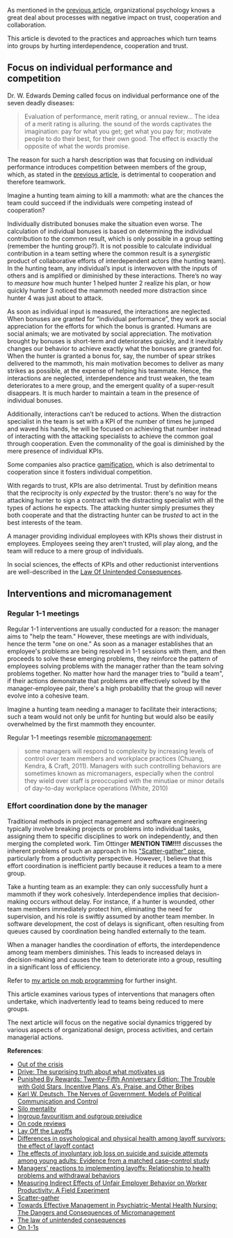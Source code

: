As mentioned in the [previous article](http://sharovatov.github.io/e/2024-01-teams-groups.html), organizational psychology knows a great deal about processes with negative impact on trust, cooperation and collaboration.

This article is devoted to the practices and approaches which turn teams into groups by hurting interdependence, cooperation and trust.

## Focus on individual performance and competition

Dr. W. Edwards Deming called focus on individual performance one of the seven deadly diseases:

> Evaluation of performance, merit rating, or annual review… The idea of a merit rating is alluring. the sound of the words captivates the imagination: pay for what you get; get what you pay for; motivate people to do their best, for their own good. The effect is exactly the opposite of what the words promise.

The reason for such a harsh description was that focusing on individual performance introduces competition between members of the group, which, as stated in the [previous article](http://sharovatov.github.io/e/2024-01-teams-groups.html), is detrimental to cooperation and therefore teamwork.

Imagine a hunting team aiming to kill a mammoth: what are the chances the team could succeed if the individuals were competing instead of cooperation?

Individually distributed bonuses make the situation even worse. The calculation of individual bonuses is based on determining the individual contribution to the common result, which is only possible in a group setting (remember the hunting group?). It is not possible to calculate individual contribution in a team setting where the common result is a _synergistic_ product of collaborative efforts of interdependent actors (the hunting team). In the hunting team, any individual’s input is interwoven with the inputs of others and is amplified or diminished by these interactions. There’s no way to _measure_ how much hunter 1 helped hunter 2 realize his plan, or how quickly hunter 3 noticed the mammoth needed more distraction since hunter 4 was just about to attack.

As soon as individual input is measured, the interactions are neglected. When bonuses are granted for “individual performance”, they work as social appreciation for the efforts for which the bonus is granted. Humans are social animals; we are motivated by social appreciation. The motivation brought by bonuses is short-term and deteriorates quickly, and it inevitably changes our behavior to achieve exactly what the bonuses are granted for. When the hunter is granted a bonus for, say, the number of spear strikes delivered to the mammoth, his main motivation becomes to deliver as many strikes as possible, at the expense of helping his teammate. Hence, the interactions are neglected, interdependence and trust weaken, the team deteriorates to a mere group, and the emergent quality of a super-result disappears. It is much harder to maintain a team in the presence of individual bonuses.

Additionally, interactions can’t be reduced to actions. When the distraction specialist in the team is set with a KPI of the number of times he jumped and waved his hands, he will be focused on achieving that number instead of interacting with the attacking specialists to achieve the common goal through cooperation. Even the commonality of the goal is diminished by the mere presence of individual KPIs.

Some companies also practice [gamification](https://sharovatov.github.io/e/2023-12-gamification.html), which is also detrimental to cooperation since it fosters individual competition.

With regards to trust, KPIs are also detrimental. Trust by definition means that the reciprocity is only _expected_ by the trustor: there's no way for the attacking hunter to sign a contract with the distracting specialist with all the types of actions he expects. The attacking hunter simply presumes they both cooperate and that the distracting hunter can be _trusted_ to act in the best interests of the team.

A manager providing individual employees with KPIs shows their distrust in employees. Employees seeing they aren't trusted, will play along, and the team will reduce to a mere group of individuals.

In social sciences, the effects of KPIs and other reductionist interventions are well-described in the [Law Of Unintended Consequences](https://www.econlib.org/library/Enc/UnintendedConsequences.html).

## Interventions and micromanagement

### Regular 1-1 meetings

Regular 1-1 interventions are usually conducted for a reason: the manager aims to "help the team." However, these meetings are with individuals, hence the term "one on one." As soon as a manager establishes that an employee's problems are being resolved in 1-1 sessions with them, and then proceeds to solve these emerging problems, they reinforce the pattern of employees solving problems with the manager rather than the team solving problems together. No matter how hard the manager tries to "build a team", if their actions demonstrate that problems are effectively solved by the manager-employee pair, there's a high probability that the group will never evolve into a cohesive team.

Imagine a hunting team needing a manager to facilitate their interactions; such a team would not only be unfit for hunting but would also be easily overwhelmed by the first mammoth they encounter.

Regular 1-1 meetings resemble [micromanagement](https://pubmed.ncbi.nlm.nih.gov/26241568/):

> some managers will respond to complexity by increasing levels of control over team members and workplace practices (Chuang, Kendra, & Craft, 2011). Managers with such controlling behaviors are sometimes known as micromanagers, especially when the control they wield over staff is preoccupied with the minutiae or minor details of day-to-day workplace operations (White, 2010)

### Effort coordination done by the manager

Traditional methods in project management and software engineering typically involve breaking projects or problems into individual tasks, assigning them to specific disciplines to work on independently, and then merging the completed work. Tim Ottinger **MENTION TIM!!!!**  discusses the inherent problems of such an approach in his ["Scatter-gather" piece](https://www.industriallogic.com/blog/scatter-gather/), particularly from a productivity perspective. However, I believe that this effort coordination is inefficient partly because it reduces a team to a mere group.

Take a hunting team as an example: they can only successfully hunt a mammoth if they work cohesively. Interdependence implies that decision-making occurs without delay. For instance, if a hunter is wounded, other team members immediately protect him, eliminating the need for supervision, and his role is swiftly assumed by another team member. In software development, the cost of delays is significant, often resulting from queues caused by coordination being handled externally to the team.

When a manager handles the coordination of efforts, the interdependence among team members diminishes. This leads to increased delays in decision-making and causes the team to deteriorate into a group, resulting in a significant loss of efficiency.

Refer to [my article on mob programming](https://qase.io/blog/mob-programming/) for further insight.

This article examines various types of interventions that managers often undertake, which inadvertently lead to teams being reduced to mere groups.

The next article will focus on the negative social dynamics triggered by various aspects of organizational design, process activities, and certain managerial actions.

**References**:
- [Out of the crisis](https://www.amazon.com/Out-Crisis-Press-Edwards-Deming-dp-0262535947/dp/0262535947/)
- [Drive: The surprising truth about what motivates us](https://www.amazon.com/Drive-Surprising-Truth-About-Motivates/dp/1594484805)
- [Punished By Rewards: Twenty-Fifth Anniversary Edition: The Trouble with Gold Stars, Incentive Plans, A's, Praise, and Other Bribes](https://www.amazon.com/Punished-Rewards-Twenty-fifth-Anniversary-Incentive-ebook/dp/B004MYFLDG/)
- [Karl W. Deutsch, The Nerves of Government. Models of Political Communication and Control](https://link.springer.com/chapter/10.1007/978-3-531-90400-9_26)
- [Silo mentality](https://www.investopedia.com/terms/s/silo-mentality.asp)
- [Ingroup favouritism and outgroup prejudice](https://opentextbc.ca/socialpsychology/chapter/ingroup-favoritism-and-prejudice/)
- [On code reviews](https://qase.io/blog/code-review-alternatives/)
- [Lay Off the Layoffs](https://www.careerusa.org/jobs/179-resources/168-career-files/158-16-must-read-articles/372-lay-off-the-layoffs.html)
- [Differences in psychological and physical health among layoff survivors: the effect of layoff contact](https://pubmed.ncbi.nlm.nih.gov/11199253/)
- [The effects of involuntary job loss on suicide and suicide attempts among young adults: Evidence from a matched case–control study](https://journals.sagepub.com/doi/full/10.1177/0004867414521502)
- [Managers' reactions to implementing layoffs: Relationship to health problems and withdrawal behaviors](https://onlinelibrary.wiley.com/doi/10.1002/hrm.20102)
- [Measuring Indirect Effects of Unfair Employer Behavior on Worker Productivity: A Field Experiment](https://www.econstor.eu/bitstream/10419/174038/1/dp11128.pdf)
- [Scatter-gather](https://www.industriallogic.com/blog/scatter-gather/)
- [Towards Effective Management in Psychiatric-Mental Health Nursing: The Dangers and Consequences of Micromanagement](https://pubmed.ncbi.nlm.nih.gov/26241568/)
- [The law of unintended consequences](https://www.econlib.org/library/Enc/UnintendedConsequences.html)
- [On 1-1s](https://sharovatov.github.io/e/2023-08-oneonone.html)
